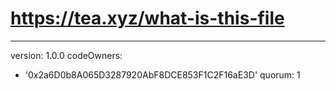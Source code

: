 # https://tea.xyz/what-is-this-file
---
version: 1.0.0
codeOwners:
  - '0x2a6D0b8A065D3287920AbF8DCE853F1C2F16aE3D'
quorum: 1
